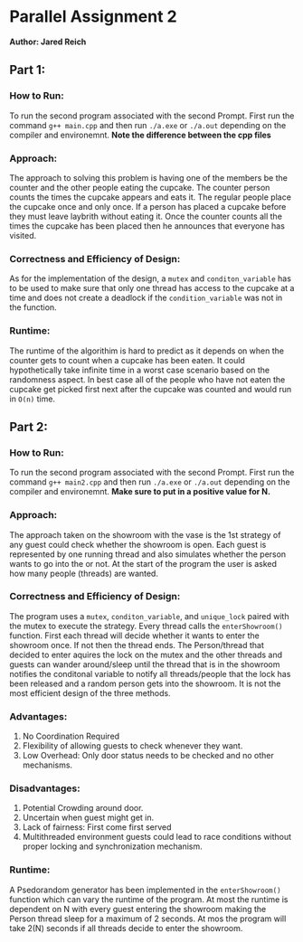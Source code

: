 # Parallel Assignment 2
__Author: Jared Reich__
## Part 1:
### How to Run:
To run the second program associated with the second Prompt. First run the command `g++ main.cpp` and then run `./a.exe` or `./a.out` depending on the compiler and environemnt. __Note the difference between the cpp files__
### Approach:
The approach to solving this problem is having one of the members be the counter and the other people eating the cupcake. The counter person counts the times the cupcake appears and eats it. The regular people place the cupcake once and only once. If a person has placed a cupcake before they must leave laybrith without eating it. Once the counter counts all the times the cupcake has been placed then he announces that everyone has visited.
### Correctness and Efficiency of Design:
As for the implementation of the design, a `mutex` and `conditon_variable` has to be used to make sure that only one thread has access to the cupcake at a time and does not create a deadlock if the `condition_variable` was not in the function. 
### Runtime:
The runtime of the algorithim is hard to predict as it depends on when the counter gets to count when a cupcake has been eaten. It could hypothetically take infinite time in a worst case scenario based on the randomness aspect. In best case all of the people who have not eaten the cupcake get picked first next after the cupcake was counted and would run in `O(n)` time.
## Part 2: 
### How to Run:
To run the second program associated with the second Prompt. First run the command `g++ main2.cpp` and then run `./a.exe` or `./a.out` depending on the compiler and environemnt. __Make sure to put in a positive value for N.__
### Approach:
The approach taken on the showroom with the vase is the 1st strategy of any guest could check whether the showroom is open. Each guest is represented by one running thread and also simulates whether the person wants to go into the or not. At the start of the program the user is asked how many people (threads) are wanted.
### Correctness and Efficiency of Design:
The program uses a `mutex`, `conditon_variable`, and `unique_lock` paired with the mutex to execute the strategy. Every thread calls the `enterShowroom()` function. First each thread will decide whether it wants to enter the showroom once. If not then the thread ends. The Person/thread that decided to enter aquires the lock on the mutex and the other threads and guests can wander around/sleep until the thread that is in the showroom notifies the conditonal variable to notify all threads/people that the lock has been released and a random person gets into the showroom. It is not the most efficient design of the three methods.
### Advantages:
1. No Coordination Required
2. Flexibility of allowing guests to check whenever they want.
3. Low Overhead: Only door status needs to be checked and no other mechanisms.
### Disadvantages:
1. Potential Crowding around door.
2. Uncertain when guest might get in.
3. Lack of fairness: First come first served
4. Multithreaded environment guests could lead to race conditions without proper locking and synchronization mechanism.

### Runtime:
A Psedorandom generator has been implemented in the `enterShowroom()` function which can vary the runtime of the program. At most the runtime is dependent on N with every guest entering the showroom making the Person thread sleep for a maximum of 2 seconds. At mos the program will take 2(N) seconds if all threads decide to enter the showroom. 
